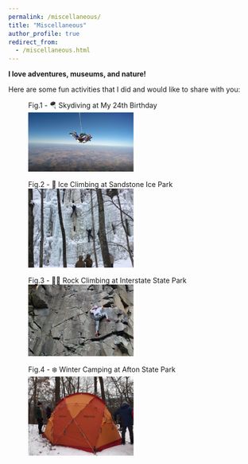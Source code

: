 ```yaml
---
permalink: /miscellaneous/
title: "Miscellaneous"
author_profile: true
redirect_from: 
  - /miscellaneous.html
---
```


**I love adventures, museums, and nature!**

Here are some fun activities that I did and would like to share with you: 

<figure>
  <figcaption> Fig.1 - 🪂 Skydiving at My 24th Birthday </figcaption>
  <img src="/images/sky_diving.jpg" style="width:50%" class="center"/>
</figure>

<figure>
  <figcaption> Fig.2 - 🧊 Ice Climbing at Sandstone Ice Park </figcaption>
  <img src="/images/ice_climbing.jpg" style="width:50%" class="center"/>
</figure>

<figure>
  <figcaption> Fig.3 - 🧗‍♀️ Rock Climbing at Interstate State Park </figcaption>  
  <img src="/images/RockClimbing.jpg" style="width:50%" class="center"/>
</figure>

<figure>
  <figcaption> Fig.4 - ❄️ Winter Camping at Afton State Park</figcaption>
  <img src="/images/winter_camping.jpg" style="width:50%" class="center"/>
</figure>


